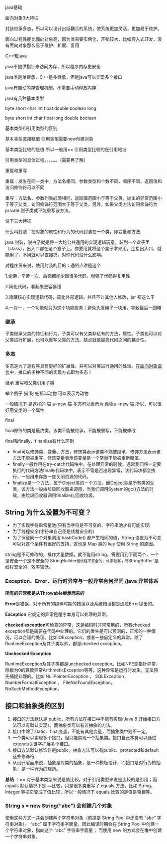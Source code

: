 java基础

面向对象3大特征

封装继承多态，所以可以设计出低耦合的系统，使系统更加灵活，更加易于维护。

面向过程性能比面向对象高，因为类需要实例化，开销较大，比如嵌入式开发，没有面向对象那么易于维护、扩展、复用



C++和java

java不提供指针来访问内存，所以程序内存更安全

java类是单继承，C++是多继承，但是java可以实现多个接口

java有自动内存管理机制，不需要手动释放内存



java有几种基本类型

byte short char int float double boolean long 

byte short int char float long double boolean



基本类型和引用类型的区别

基本类型直接赋值 引用类型需要new创建对象

基本类型比较的是值 所以一般用== 引用类型比较的是引用地址

引用类型的具体过程。。。。。。（需要再了解）



重载和重写

重载：发生在同一类中，方法名相同，参数类型和个数不同，顺序不同，返回值和访问修饰符可以不同

重写：方法名、参数列表必须相同，返回值范围小于等于父类，抛出的异常范围小于等于父类，访问修饰符范围大于等于父类。另外，如果父类方法访问修饰符为 private 则子类就不能重写该方法。



说下三大特征

什么叫封装：把对象的属性和行为的代码封装在一个类，即变量和方法

java 封装，说白了就是将一大坨公共通用的实现逻辑玩意，装到一个盒子里（class），出入口都在这个盒子上。你要用就将这个盒子拿来用，连接出入口，就能用了，不用就可以直接扔，对你代码没什么影响。

对程序员来说，使用封装的目的：通俗点讲是这个

1.偷懒，辛苦一次，后面都能少敲很多代码，增强了代码得复用性

2.简化代码，看起来更容易懂

3.隐藏核心实现逻辑代码，简化外部逻辑，并且不让其他人修改，jar 都这么干

4.一对一，一个功能就只为这个功能服务；避免头发绳子一块用，导致最后一团糟

### 继承

子类继承父类的特征和行为。子类可以有父类非私有的方法，属性。子类也可以对父类进行扩展，也可以重写父类的方法。缺点就是提高代码之间的耦合性。 

### 多态

多态是为了是程序具有更好的扩展性，并可以对类进行通用的处理。在[面向对象语言](https://baike.baidu.com/item/面向对象语言/215742)中，接口的多种不同的实现方式即为多态！

继承 重写和父类引用子类

举个例子 猫 狗 蛇都叫动物 可以表示为动物

 一般情况下 是这样的 猫 a=new  猫 多态可以表示为 动物a =new 猫 所以，可以很好用父类的一个属性



final

final修饰的类是最终类，该类不能被继承，不能被重写，不能被修改

final和finally、finanlize有什么区别

- final可以修饰类、变量、方法，修饰类表示该类不能被继承、修饰方法表示该方法不能被重写、修饰变量表示该变量是一个常量不能被重新赋值。
- finally一般作用在try-catch代码块中，在处理异常的时候，通常我们将一定要执行的代码方法finally代码块中，表示不管是否出现异常，该代码块都会执行，一般用来存放一些关闭资源的代码。
- finalize是一个方法，属于Object类的一个方法，而Object类是所有类的父类，该方法一般由垃圾回收器来调用，当我们调用System的gc()方法的时候，由垃圾回收器调用finalize(),回收垃圾。 

## String 为什么设置为不可变？

* 为了实现字符串常量池(只有当字符是不可变的，字符串池才有可能实现) 
* 为了线程安全(字符串自己便是线程安全的) 
* 为了保证同一个对象调用 hashCode() 都产生相同的值，String 设置为不可变可以对这个条件有很好的支持，这也是 Map 类的 key 使用 String 的原因。

string是不可修改的，操作大量数据，就不能用string，需要用到下面两个，一个是安全一个是不安全的 StringBuilder`是线程不安全的，效率较高；而`StringBuffer`是线程安全的，效率较低。



### Exception、Error、运行时异常与一般异常有何异同 /java 异常体系

**所有的异常都是从Throwable继承而来的** 

**Error**是错误，对于所有的编译时期的错误以及系统错误都是通过Error抛出的。 

 **Exception** 它规定的异常是程序本身可以处理的异常。 

**checked exception**可检查的异常，这是编码时非常常用的，所有checked exception都是需要在代码中处理的。它们的发生是可以预测的，正常的一种情况，可以合理的处理。比如IOException，或者一些自定义的异常。除了RuntimeException及其子类以外，都是checked exception。

**Unchecked Exception**

RuntimeException及其子类都是unchecked exception。比如NPE空指针异常，除数为0的算数异常ArithmeticException等等，这种异常是运行时发生，无法预先捕捉处理的。比如 NullPointerException ， SQLException， NumberFormatException ， FileNotFoundException， NoSuchMethodException。



## 接口和抽象类的区别

1. 接口的方法默认是 public，所有方法在接口中不能有实现(Java 8 开始接口方法可以有默认实现），而抽象类可以有非抽象的方法。
2. 接口中除了static、final变量，不能有其他变量，而抽象类中则不一定。
3. 一个类可以实现多个接口，但只能实现一个抽象类。接口自己本身可以通过extends关键字扩展多个接口。
4. 接口方法默认修饰符是public，抽象方法可以有public、protected和default这些修饰符
5. 从设计层面来说，抽象是对类的抽象，是一种模板设计，而接口是对行为的抽象，是一种行为的规范。







**总结** ：== 对于基本类型来说是值比较，对于引用类型来说是比较的是引用；而 equals 默认情况下是 `==`比较，只是很多类重写了 equals 方法，比如 String、Integer 等把它变成了值比较，所以一般情况下 equals 比较的是值是否相等。



### String s = new String(“abc”) 会创建几个对象

使用这种方式一共会创建两个字符串对象（前提是 String Pool 中还没有 “abc” 字符串对象）。
“abc” 属于字符串字面量，因此编译时期会在 String Pool 中创建一个字符串对象，指向这个 “abc” 字符串字面量；
而使用 new 的方式会在堆中创建一个字符串对象。